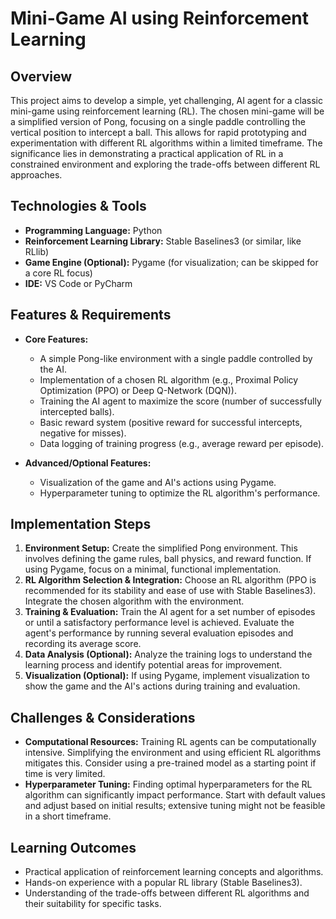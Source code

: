 # Mini-Game AI using Reinforcement Learning

## Overview
This project aims to develop a simple, yet challenging, AI agent for a classic mini-game using reinforcement learning (RL).  The chosen mini-game will be a simplified version of Pong, focusing on a single paddle controlling the vertical position to intercept a ball. This allows for rapid prototyping and experimentation with different RL algorithms within a limited timeframe. The significance lies in demonstrating a practical application of RL in a constrained environment and exploring the trade-offs between different RL approaches.


## Technologies & Tools
- **Programming Language:** Python
- **Reinforcement Learning Library:** Stable Baselines3 (or similar, like RLlib)
- **Game Engine (Optional):** Pygame (for visualization; can be skipped for a core RL focus)
- **IDE:** VS Code or PyCharm


## Features & Requirements
- **Core Features:**
    -   A simple Pong-like environment with a single paddle controlled by the AI.
    -   Implementation of a chosen RL algorithm (e.g., Proximal Policy Optimization (PPO) or Deep Q-Network (DQN)).
    -   Training the AI agent to maximize the score (number of successfully intercepted balls).
    -   Basic reward system (positive reward for successful intercepts, negative for misses).
    -   Data logging of training progress (e.g., average reward per episode).

- **Advanced/Optional Features:**
    -   Visualization of the game and AI's actions using Pygame.
    -   Hyperparameter tuning to optimize the RL algorithm's performance.


## Implementation Steps
1. **Environment Setup:** Create the simplified Pong environment. This involves defining the game rules, ball physics, and reward function.  If using Pygame, focus on a minimal, functional implementation.
2. **RL Algorithm Selection & Integration:** Choose an RL algorithm (PPO is recommended for its stability and ease of use with Stable Baselines3). Integrate the chosen algorithm with the environment.
3. **Training & Evaluation:** Train the AI agent for a set number of episodes or until a satisfactory performance level is achieved.  Evaluate the agent's performance by running several evaluation episodes and recording its average score.
4. **Data Analysis (Optional):** Analyze the training logs to understand the learning process and identify potential areas for improvement.
5. **Visualization (Optional):** If using Pygame, implement visualization to show the game and the AI's actions during training and evaluation.


## Challenges & Considerations
- **Computational Resources:** Training RL agents can be computationally intensive.  Simplifying the environment and using efficient RL algorithms mitigates this.  Consider using a pre-trained model as a starting point if time is very limited.
- **Hyperparameter Tuning:** Finding optimal hyperparameters for the RL algorithm can significantly impact performance.  Start with default values and adjust based on initial results; extensive tuning might not be feasible in a short timeframe.


## Learning Outcomes
- Practical application of reinforcement learning concepts and algorithms.
- Hands-on experience with a popular RL library (Stable Baselines3).
- Understanding of the trade-offs between different RL algorithms and their suitability for specific tasks.

